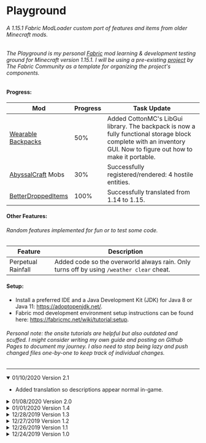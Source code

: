 # Playground

###### A 1.15.1 Fabric ModLoader custom port of features and items from older Minecraft mods.
###### The Playground is my personal [Fabric](https://fabricmc.net/) mod learning & development testing ground for Minecraft version 1.15.1. I will be using a pre-existing [project](https://github.com/fabric-community/the-hallow) by The Fabric Community as a template for organizing the project's components.

#### Progress:

|Mod|Progress|Task Update|
|---|--------|------|
|[Wearable Backpacks](https://www.curseforge.com/minecraft/mc-mods/wearable-backpacks)|50%|Added CottonMC's LibGui library. The backpack is now a fully functional storage block complete with an inventory GUI. Now to figure out how to make it portable.|
|[AbyssalCraft](https://www.curseforge.com/minecraft/mc-mods/abyssalcraft) Mobs|30%|Successfully registered/rendered: 4 hostile entities.|
|[BetterDroppedItems](https://www.curseforge.com/minecraft/mc-mods/better-dropped-items)|100%|Successfully translated from 1.14 to 1.15.|

#### Other Features:

###### Random features implemented for fun or to test some code.

|Feature|Description|
|-------|-----------|
|Perpetual Rainfall|Added code so the overworld always rain. Only turns off by using `/weather clear` cheat.|

#### Setup:
* Install a preferred IDE and a Java Development Kit (JDK) for Java 8 or Java 11: https://adoptopenjdk.net/.
* Fabric mod development environment setup instructions can be found here: https://fabricmc.net/wiki/tutorial:setup.
###### Personal note: the onsite tutorials are helpful but also outdated and scuffed. I might consider writing my own guide and posting on Github Pages to document my journey. I also need to stop being lazy and push changed files one-by-one to keep track of individual changes.

---

<details open>
  <summary>01/10/2020 Version 2.1</summary>
  
  + Added translation so descriptions appear normal in-game.

</details>

<details close>
  <summary>01/08/2020 Version 2.0</summary>
  
  + Fully translated Draylar's BetterDroppedItems from mc1.14 to mc1.15. Whew!
  + Added a feature that makes the Overworld constantly rain.
  
</details>

<details close>
  <summary>01/01/2020 Version 1.4</summary>
  
  + Renamed util folder to api.
  + Fully registered 3 Shadow mobs - hostile AbyssalCraft entities - with custom models, sounds, drops, egg and AI.
  + The Shadows give chase when you look at their face.

</details>

<details close>
  <summary>12/28/2019 Version 1.3</summary>
  
  + The Shadows give chase when you look at their face.
  + Included Mixin's library to inject entity spawn conditions.
  + Fully registered an Abyssal Zombie - a hostile entity from AbyssalCraft - with custom sounds, drops, and spawn egg.

</details>

<details close>
  <summary>12/27/2019 Version 1.2</summary>
  
  + Included CottonMC's LibGui library for GUI handling.
  + Backpack inventory now has a GUI!!!

</details>

<details close>
  <summary>12/26/2019 Version 1.1</summary>

  + Fully registered an Abyssal Zombie - a hostile entity from AbyssalCraft - with custom sounds, drops, and spawn egg.
  + Included CottonMC's LibGui library for GUI handling.
  + Backpack inventory now has a GUI!!!
  + Refactored code for server and client-side mod intializations.
  + Backpack is now multi-directional; the block faces in different directions. Backpack is also brown.
  + Added backpack inventory (no GUI); blocks that interact with storage can push items to and from the backpack.

</details>

<details close>
  <summary>12/24/2019 Version 1.0</summary>

  + Added backpack inventory (no GUI); blocks that interact with storage can push items to and from the backpack.
  + Refactored code into separate responsible packages to be initialized by main.
  + Registered/rendered the backpack as a non-functional, but craftable block. It's a blue backpack!
  + Initial Fabric mod environment setup.

</details>

